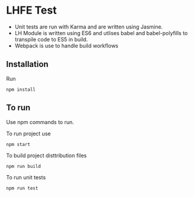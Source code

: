 # LHFE Test

* Unit tests are run with Karma and are written using Jasmine.
* LH Module is written using ES6 and utlises babel and babel-polyfills to transpile code to ES5 in build.
* Webpack is use to handle build workflows

## Installation

Run

```
npm install
```

## To run

Use npm commands to run.

To run project use
```
npm start
```

To build project disttribution files
```
npm run build
```

To run unit tests
```
npm run test
```